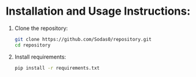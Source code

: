 # Installation and Usage Instructions:

1. Clone the repository:
   ```bash
   git clone https://github.com/Sodas0/repository.git
   cd repository


2. Install requirements:
    ```bash
    pip install -r requirements.txt



